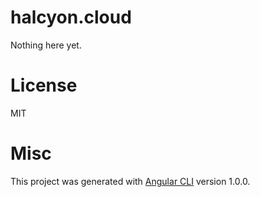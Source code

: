 # halcyon.cloud

Nothing here yet.

# License

MIT

# Misc

This project was generated with [Angular CLI](https://github.com/angular/angular-cli) version 1.0.0.